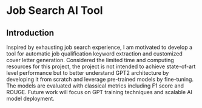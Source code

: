 # Job Search AI Tool

## Introduction

Inspired by exhausting job search experience, I am motivated to develop a tool for automatic job qualification keyword extraction and customized cover letter generation. 
Considered the limited time and computing resources for this project, the project is not intended to achieve state-of-art level performance but to better understand GPT2 architecture by developing it from scratch and leverage pre-trained models by fine-tuning. 
The models are evaluated with classical metrics including F1 score and ROUGE. Future work will focus on GPT training techniques and scalable AI model deployment. 




